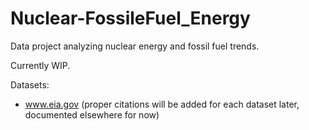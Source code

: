 # Nuclear-FossileFuel_Energy
Data project analyzing nuclear energy and fossil fuel trends.

Currently WIP.

Datasets:
- www.eia.gov (proper citations will be added for each dataset later, documented elsewhere for now)
